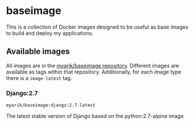 # baseimage

This is a collection of Docker images designed to be useful as base images to build and deploy my applications.

## Available images

All images are in the [myarik/baseimage repository][dockerhub].
Different images are available as tags within that repository. Additionally, for each
image type there is a `image-latest` tag.

[dockerhub]: https://hub.docker.com/r/myarik/baseimage/

### Django:2.7

`myarik/baseimage:django:2.7-latest`

The latest stable version of Django based on the python:2.7-alpine image